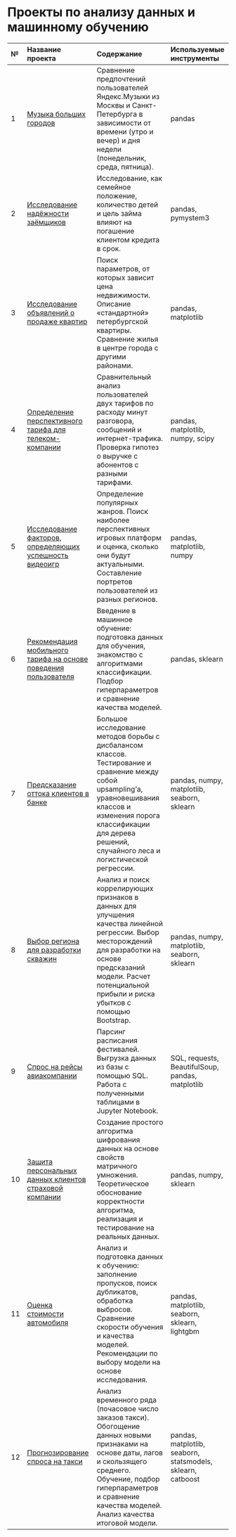 # Проекты по анализу данных и машинному обучению

| № | Название проекта | Содержание | Используемые инструменты | 
| :---------------------- | :---------------------- | :---------------------- | :---------------------- |
| 1 | [Музыка больших городов](https://github.com/alexander-saushev/classic_ml_projects/tree/main/01_music_preferences) | Сравнение предпочтений пользователей Яндекс.Музыки из Москвы и Санкт-Петербурга в зависимости от времени (утро и вечер) и дня недели (понедельник, среда, пятница). | pandas |
| 2 | [Исследование надёжности заёмщиков](https://github.com/alexander-saushev/classic_ml_projects/tree/main/02_credibility_of_borrowers) | Исследование, как семейное положение, количество детей и цель займа влияют на погашение клиентом кредита в срок. | pandas, pymystem3 |
| 3 | [Исследование объявлений о продаже квартир](https://github.com/alexander-saushev/classic_ml_projects/tree/main/03_real_estate_price_formation) | Поиск параметров, от которых зависит цена недвижимости. Описание «стандартной» петербургской квартиры. Сравнение жилья в центре города с другими районами. | pandas, matplotlib |
| 4 | [Определение перспективного тарифа для телеком-компании](https://github.com/alexander-saushev/classic_ml_projects/tree/main/04_cell_phone_plans_revenue_comparison) | Сравнительный анализ пользователей двух тарифов по расходу минут разговора, сообщений и интернет-трафика. Проверка гипотез о выручке с абонентов с разными тарифами. | pandas, matplotlib, numpy, scipy |
| 5 | [Исследование факторов, определяющих успешность видеоигр](https://github.com/alexander-saushev/classic_ml_projects/tree/main/05_gaming_market_analysis) | Определение популярных жанров. Поиск наиболее перспективных игровых платформ и оценка, сколько они будут актуальными. Составление портретов пользователей из разных регионов. | pandas, matplotlib, numpy |
| 6 | [Рекомендация мобильного тарифа на основе поведения пользователя](https://github.com/alexander-saushev/classic_ml_projects/tree/main/06_tariff_recommendations) | Введение в машинное обучение: подготовка данных для обучения, знакомство с алгоритмами классификации. Подбор гиперпараметров и сравнение качества моделей. | pandas, sklearn |
| 7 | [Предсказание оттока клиентов в банке](https://github.com/alexander-saushev/classic_ml_projects/tree/main/07_churn_prediction) | Большое исследование методов борьбы с дисбалансом классов. Тестирование и сравнение между собой upsampling’а, уравновешивания классов и изменения порога классификации для дерева решений, случайного леса и логистической регрессии. | pandas, numpy, matplotlib, seaborn, sklearn |
| 8 | [Выбор региона для разработки скважин](https://github.com/alexander-saushev/classic_ml_projects/tree/main/08_well_development_profit_prediction) | Анализ и поиск коррелирующих признаков в данных для улучшения качества линейной регрессии. Выбор месторождений для разработки на основе предсказаний модели. Расчет потенциальной прибыли и риска убытков с помощью Bootstrap. | pandas, numpy, matplotlib, seaborn, sklearn |
| 9 | [Спрос на рейсы авиакомпании](https://github.com/alexander-saushev/classic_ml_projects/tree/main/09_air_company_analytics) | Парсинг расписания фестивалей. Выгрузка данных из базы c помощью SQL. Работа с полученными таблицами в Jupyter Notebook. | SQL, requests, BeautifulSoup, pandas, matplotlib |
| 10 | [Защита персональных данных клиентов страховой компании](https://github.com/alexander-saushev/classic_ml_projects/tree/main/10_simple_data_encryption) | Создание простого алгоритма шифрования данных на основе свойств матричного умножения. Теоретическое обоснование корректности алгоритма, реализация и тестирование на реальных данных. | pandas, numpy, sklearn |
| 11 | [Оценка стоимости автомобиля](https://github.com/alexander-saushev/classic_ml_projects/tree/main/11_car_value_estimation) | Анализ и подготовка данных к обучению: заполнение пропусков, поиск дубликатов, обработка выбросов. Сравнение скорости обучения и качества моделей. Рекомендации по выбору модели на основе исследования. | pandas, matplotlib, seaborn, sklearn, lightgbm |
| 12 | [Прогнозирование спроса на такси](https://github.com/alexander-saushev/classic_ml_projects/tree/main/12_forecasting_taxi_orders) | Анализ временного ряда (почасовое число заказов такси). Обогощение данных новыми признаками на основе даты, лагов и скользящего среднего. Обучение, подбор гиперпараметров и сравнение качества моделей. Анализ качества итоговой модели.  | pandas, matplotlib, seaborn, statsmodels, sklearn, catboost |